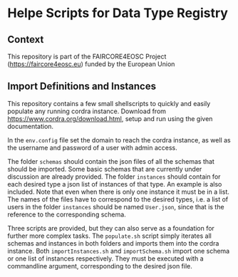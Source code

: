 # Helpe Scripts for Data Type Registry 

## Context

This repository is part of the FAIRCORE4EOSC Project (https://faircore4eosc.eu) funded by the European Union

## Import Definitions and Instances

This repository contains a few small shellscripts to quickly and easily populate any running cordra instance. Download from https://www.cordra.org/download.html, setup and run using the given documentation.

In the ```env.config``` file set the domain to reach the cordra instance, as well as the username and password of a user with admin access.

The folder ```schemas``` should contain the json files of all the schemas that should be imported. Some basic schemas that are currently under discussion are already provided. The folder ```instances``` should contain for each desired type a json list of instances of that type. An example is also included. Note that even when there is only one instance it must be in a list. The names of the files have to correspond to the desired types, i.e. a list of users in the folder ```instances``` should be named ```User.json```, since that is the reference to the corresponding schema.

Three scripts are provided, but they can also serve as a foundation for further more complex tasks. The ```populate.sh``` script simply iterates all schemas and instances in both folders and imports them into the cordra instance. Both ```importInstances.sh``` and ```importSchema.sh``` import one schema or one list of instances respectively. They must be executed with a commandline argument, corresponding to the desired json file. 
